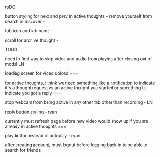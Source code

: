 toDO

button styling for next and prev in active thoughts -
remove yourself from search in discover -

tab icon and tab name -

scroll for archive thought -

TODO

need to find way to stop video and audio from playing after closing out of modal LN

loading screen for video upload ===

for active thoughts, i think we need something like a notification to indicate it's a thought request
vs an active thought you started or something to indicate you got a reply ===

stop webcam from being active in any other tab other than recording  - LN

reply button styling - ryan

currently must refresh page before new video would show up if you are already in active thoughts ===

play button instead of autoplay    - ryan


after creating account, must logout before logging back in to be able to search for friends